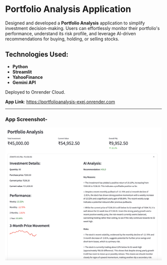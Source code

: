 # Portfolio Analysis Application

Designed and developed a **Portfolio Analysis** application to simplify investment decision-making. Users can effortlessly monitor their portfolio's performance, understand its risk profile, and leverage AI-driven recommendations for buying, holding, or selling stocks.

## Technologies Used:
- **Python**
- **Streamlit**
- **YahooFinance**
- **Gemini API**

Deployed to Onrender Cloud.

**App Link**: https://portfolioanalysis-exej.onrender.com

----
### App Screenshot-

![Portfolio Analysis App Screenshot](samplePortfolio.png)

